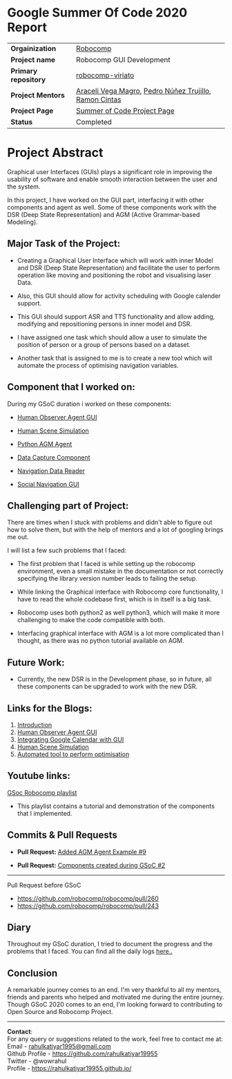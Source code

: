 # Google Summer Of Code 2020 Report

|                        |                                 |
|------------------------|---------------------------------|
|__Orgainization__       | [Robocomp](https://robocomp.github.io/web/) |
|__Project name__        | Robocomp GUI Development |
|__Primary repository__  | [robocomp-viriato](https://github.com/robocomp/robocomp-viriato)              |
|__Project Mentors__     | [Araceli Vega Magro](https://github.com/aracelivegamagro), [Pedro Núñez Trujillo](https://github.com/pedromnunez), [Ramon Cintas](https://github.com/rcintas) |
|__Project Page__        | [Summer of Code Project Page](https://summerofcode.withgoogle.com/projects/#4921229867220992)   |
|__Status__              | Completed                       |



# Project Abstract
Graphical user Interfaces (GUIs) plays a significant role in
improving the usability of software and enable smooth interaction between the user and the system.

In this project, I have worked on the GUI part, interfacing it with other components and agent as well. Some of these components work with the DSR (Deep State Representation) and AGM (Active Grammar-based Modeling).




## Major Task of the Project:
  - Creating a Graphical User Interface which will work with inner Model and DSR (Deep State Representation) and facilitate the user to perform operation like moving and positioning the robot and visualising laser Data.

  - Also, this GUI should allow for activity scheduling with Google calender support.

  - This GUI should support ASR and TTS functionality and allow adding, modifying and repositioning persons in inner model and DSR.

  - I have assigned one task which should allow a user to simulate the position of person or a group of persons based on a dataset.

  - Another task that is assigned to me is to create a new tool which will automate the process of optimising navigation variables.


## Component that I worked on:
During my GSoC duration i worked on these components:
- [Human Observer Agent GUI](https://github.com/rahulkatiyar19955/gsoc-gui-dev/tree/master/humanObserverAgent_GUI)

- [Human Scene Simulation](https://github.com/rahulkatiyar19955/gsoc-gui-dev/tree/master/HumanSceneSim)

- [Python AGM Agent](https://github.com/robocomp/robocomp-examples/tree/master/getting-started/python/AGM_Agent)

- [Data Capture Component](https://github.com/rahulkatiyar19955/gsoc-gui-dev/tree/master/dataCapture)

- [Navigation Data Reader](https://github.com/rahulkatiyar19955/gsoc-gui-dev/tree/master/navDataReader)

- [Social Navigation GUI](https://github.com/rahulkatiyar19955/gsoc-gui-dev/tree/master/SocialNavigationGUI)


## Challenging part of Project:
There are times when I stuck with problems and didn't able to figure out how to solve them, but with the help of mentors and a lot of googling brings me out.

I will list a few such problems that I faced:
- The first problem that I faced is while setting up the robocomp environment, even a small mistake in the documentation or not correctly specifying the library version number leads to failing the setup.

- While linking the Graphical interface with Robocomp core functionality, I have to read the whole codebase first, which is in itself is a big task.

- Robocomp uses both python2 as well python3, which will make it more challenging to make the code compatible with both.

- Interfacing graphical interface with AGM is a lot more complicated than I thought, as there was no python tutorial available on AGM.


## Future Work:
- Currently, the new DSR is in the Development phase, so in future, all these components can be upgraded to work with the new DSR.


## Links for the Blogs:
1. [Introduction](https://robocomp.github.io/web/gsoc/2020/posts/rahul_katiyar/post01)
2. [Human Observer Agent GUI](https://robocomp.github.io/web/gsoc/2020/posts/rahul_katiyar/post02)
3. [Integrating Google Calendar with GUI](https://robocomp.github.io/web/gsoc/2020/posts/rahul_katiyar/post03)
4. [Human Scene Simulation](https://robocomp.github.io/web/gsoc/2020/posts/rahul_katiyar/post04)
5. [Automated tool to perform optimisation](https://robocomp.github.io/web/gsoc/2020/posts/rahul_katiyar/post05)

## Youtube links:
  [GSoc Robocomp playlist](https://www.youtube.com/playlist?list=PL15a54aGvXvnKV4LLaJrCyd4P8-Jpts6t)
- This playlist contains a tutorial and demonstration of the components that I implemented.


## Commits & Pull Requests

- **Pull Request:** [Added AGM Agent Example #9](https://github.com/robocomp/robocomp-examples/pull/9)

- **Pull Request:** [Components created during GSoC #2](https://github.com/robocomp/robocomp-viriato/pull/2)

 ---
  Pull Request before GSoC
  - https://github.com/robocomp/robocomp/pull/260
  - https://github.com/robocomp/robocomp/pull/243


## Diary
Throughout my GSoC duration, I tried to document the progress and the problems that I faced.
You can find all the daily logs [here..](https://rahulkatiyar19955.github.io/gsoc-gui-dev/Diary/)


## Conclusion
A remarkable journey comes to an end. I'm very thankful to all my mentors, friends and parents who helped and motivated me during the entire journey. Though GSoC 2020 comes to an end, I'm looking forward to contributing to Open Source and Robocomp Project.

---

**Contact**:\
For any query or suggestions related to the work, feel free to contact me at:\
Email - [rahulkatiyar1995@gmail.com](mailto:rahulkatiyar1995@gmail.com) \
Github Profile - https://github.com/rahulkatiyar19955 \
Twitter - @wowrahul \
Profile - https://rahulkatiyar19955.github.io/
